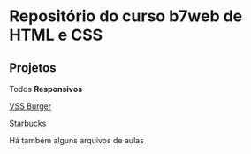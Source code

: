 # Repositório do curso b7web de HTML e CSS

## Projetos
Todos **Responsivos**

[VSS Burger](https://victor-spichenkoff.github.io/b7web-html-css/burgers/)


[Starbucks](https://victor-spichenkoff.github.io/b7web-html-css/starbucks/)

Há também alguns arquivos de aulas